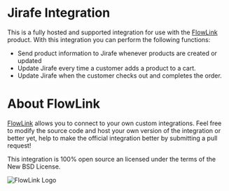 # Jirafe Integration

This is a fully hosted and supported integration for use with the [FlowLink](http://flowlink.io/) product. With this integration you can perform the following functions:

* Send product information to Jirafe whenever products are created or updated
* Update Jirafe every time a customer adds a product to a cart.
* Update Jirafe when the customer checks out and completes the order.

# About FlowLink

[FlowLink](http://flowlink.io/) allows you to connect to your own custom integrations.
Feel free to modify the source code and host your own version of the integration
or better yet, help to make the official integration better by submitting a pull request!

This integration is 100% open source an licensed under the terms of the New BSD License.

![FlowLink Logo](http://flowlink.io/wp-content/uploads/logo-1.png)
